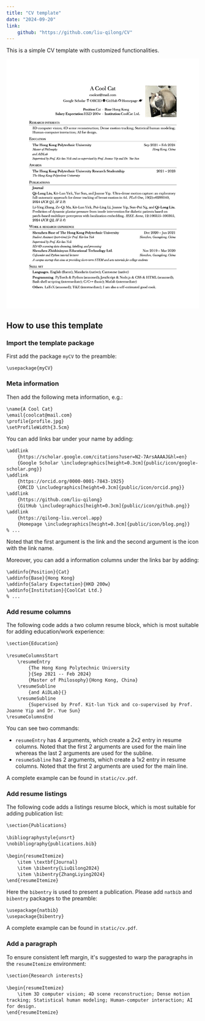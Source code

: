```yaml
---
title: "CV template"
date: "2024-09-20"
link:
    github: "https://github.com/liu-qilong/CV"
---
```


This is a simple CV template with customized functionalities.

![img](https://github.com/liu-qilong/CV/blob/main/gallery/CV.png?raw=true)

## How to use this template

### Import the template package

First add the package `myCV` to the preamble:

```
\usepackage{myCV}
```

### Meta information

Then add the following meta information, e.g.:

```
\name{A Cool Cat}
\email{coolcat@mail.com}
\profile{profile.jpg}
\setProfileWidth{3.5cm}
```

You can add links bar under your name by adding:

```
\addlink
    {https://scholar.google.com/citations?user=N2-7ArsAAAAJ&hl=en}
    {Google Scholar \includegraphics[height=0.3cm]{public/icon/google-scholar.png}}
\addlink
    {https://orcid.org/0000-0001-7843-1925}
    {ORCID \includegraphics[height=0.3cm]{public/icon/orcid.png}}
\addlink
    {https://github.com/liu-qilong}
    {GitHub \includegraphics[height=0.3cm]{public/icon/github.png}}
\addlink
    {https://qilong-liu.vercel.app}
    {Homepage \includegraphics[height=0.3cm]{public/icon/blog.png}}
% ...
```

Noted that the first argument is the link and the second argument is the icon with the link name.

Moreover, you can add a information columns under the links bar by adding:

```
\addinfo{Position}{Cat}
\addinfo{Base}{Hong Kong}
\addinfo{Salary Expectation}{HKD 200w}
\addinfo{Institution}{CoolCat Ltd.}
% ...
```

### Add resume columns

The following code adds a two column resume block, which is most suitable for adding education/work experience:

```
\section{Education}

\resumeColumnsStart
    \resumeEntry
        {The Hong Kong Polytechnic University
        }{Sep 2021 -- Feb 2024}
        {Master of Philosophy}{Hong Kong, China}
    \resumeSubline
        {and AiDLab}{}
    \resumeSubline
        {Supervised by Prof. Kit-lun Yick and co-supervised by Prof. Joanne Yip and Dr. Yue Sun}
\resumeColumnsEnd
```

You can see two commands:

- `resumeEntry` has 4 arguments, which create a 2x2 entry in resume columns. Noted that the first 2 arguments are used for the main line whereas the last 2 arguments are used for the subline.
- `resumeSubline` has 2 arguments, which create a 1x2 entry in resume columns. Noted that the first 2 arguments are used for the main line.

A complete example can be found in `static/cv.pdf`.

### Add resume listings

The following code adds a listings resume block, which is most suitable for adding publication list:

```
\section{Publications}

\bibliographystyle{unsrt}
\nobibliography{publications.bib}

\begin{resumeItemize}
    \item \textbf{Journal}
    \item \bibentry{LiuQilong2024}
    \item \bibentry{ZhangLiying2024}
\end{resumeItemize}
```

Here the `bibentry` is used to present a publication. Please add `natbib` and `bibentry` packages to the preamble:

```
\usepackage{natbib}
\usepackage{bibentry}
```

A complete example can be found in `static/cv.pdf`.

### Add a paragraph

To ensure consistent left margin, it's suggested to warp the paragraphs in the `resumeItemize` environment:

```
\section{Research interests}

\begin{resumeItemize}
    \item 3D computer vision; 4D scene reconstruction; Dense motion tracking; Statistical human modeling; Human-computer interaction; AI for design.
\end{resumeItemize}
```